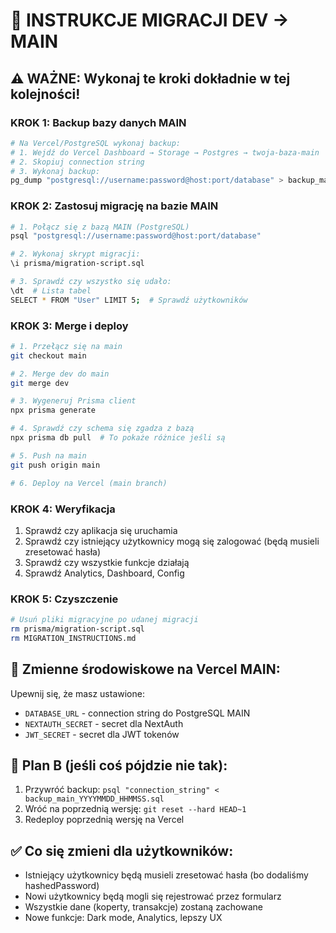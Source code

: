 # 🚀 INSTRUKCJE MIGRACJI DEV → MAIN

## ⚠️ WAŻNE: Wykonaj te kroki dokładnie w tej kolejności!

### KROK 1: Backup bazy danych MAIN
```bash
# Na Vercel/PostgreSQL wykonaj backup:
# 1. Wejdź do Vercel Dashboard → Storage → Postgres → twoja-baza-main
# 2. Skopiuj connection string
# 3. Wykonaj backup:
pg_dump "postgresql://username:password@host:port/database" > backup_main_$(date +%Y%m%d_%H%M%S).sql
```

### KROK 2: Zastosuj migrację na bazie MAIN
```bash
# 1. Połącz się z bazą MAIN (PostgreSQL)
psql "postgresql://username:password@host:port/database"

# 2. Wykonaj skrypt migracji:
\i prisma/migration-script.sql

# 3. Sprawdź czy wszystko się udało:
\dt  # Lista tabel
SELECT * FROM "User" LIMIT 5;  # Sprawdź użytkowników
```

### KROK 3: Merge i deploy
```bash
# 1. Przełącz się na main
git checkout main

# 2. Merge dev do main
git merge dev

# 3. Wygeneruj Prisma client
npx prisma generate

# 4. Sprawdź czy schema się zgadza z bazą
npx prisma db pull  # To pokaże różnice jeśli są

# 5. Push na main
git push origin main

# 6. Deploy na Vercel (main branch)
```

### KROK 4: Weryfikacja
1. Sprawdź czy aplikacja się uruchamia
2. Sprawdź czy istniejący użytkownicy mogą się zalogować (będą musieli zresetować hasła)
3. Sprawdź czy wszystkie funkcje działają
4. Sprawdź Analytics, Dashboard, Config

### KROK 5: Czyszczenie
```bash
# Usuń pliki migracyjne po udanej migracji
rm prisma/migration-script.sql
rm MIGRATION_INSTRUCTIONS.md
```

## 🔧 Zmienne środowiskowe na Vercel MAIN:
Upewnij się, że masz ustawione:
- `DATABASE_URL` - connection string do PostgreSQL MAIN
- `NEXTAUTH_SECRET` - secret dla NextAuth
- `JWT_SECRET` - secret dla JWT tokenów

## 🚨 Plan B (jeśli coś pójdzie nie tak):
1. Przywróć backup: `psql "connection_string" < backup_main_YYYYMMDD_HHMMSS.sql`
2. Wróć na poprzednią wersję: `git reset --hard HEAD~1`
3. Redeploy poprzednią wersję na Vercel

## ✅ Co się zmieni dla użytkowników:
- Istniejący użytkownicy będą musieli zresetować hasła (bo dodaliśmy hashedPassword)
- Nowi użytkownicy będą mogli się rejestrować przez formularz
- Wszystkie dane (koperty, transakcje) zostaną zachowane
- Nowe funkcje: Dark mode, Analytics, lepszy UX
